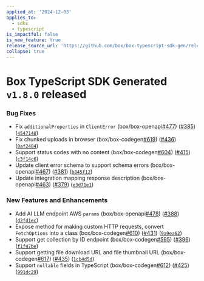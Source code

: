 ```yaml
---
applied_at: '2024-12-03'
applies_to:
  - sdks
  - typescript
is_impactful: false
is_new_feature: true
release_source_url: 'https://github.com/box/box-typescript-sdk-gen/releases/tag/v1.8.0'
collapse: true
---
```


# Box TypeScript SDK Generated `v1.8.0` released

### Bug Fixes

* Fix `additionalProperties` in `ClientError` (box/box-openapi[#477][1]) ([#385][2]) ([`4547148`][3])
* Fix chunked uploads in browser (box/box-codegen[#619][4]) ([#436][5]) ([`0af2484`][6])
* Support status codes with no content (box/box-codegen[#604][7]) ([#415][8]) ([`c3f14c6`][9])
* Update client error schema to support schema errors (box/box-openapi[#467][10]) ([#381][11]) ([`b845f12`][12])
* Update integration mapping response description (box/box-openapi[#463][13]) ([#379][14]) ([`e3d71e1`][15])

### New Features and Enhancements

* Add AI LLM endpoint AWS `params` (box/box-openapi[#478][16]) ([#388][17]) ([`d2fd1ec`][18])
* Expose method for making custom HTTP requests, convert `FetchOptions` into a class (box/box-codegen[#610][19]) ([#431][20]) ([`9a9ea62`][21])
* Support get collection by ID endpoint (box/box-codegen[#595][22]) ([#396][23]) ([`f1f47be`][24])
* Support getting file download URL and file thumbnail URL (box/box-codegen[#617][25]) ([#435][26]) ([`1cb4d5d`][27])
* Support `nullable` fields in TypeScript (box/box-codegen[#612][28]) ([#425][29]) ([`991dc29`][30])

[1]: https://github.com/box/box-typescript-sdk-gen/issues/477

[2]: https://github.com/box/box-typescript-sdk-gen/issues/385

[3]: https://github.com/box/box-typescript-sdk-gen/commit/454714861019998b1fc6b7c44696b0178ffa022b

[4]: https://github.com/box/box-typescript-sdk-gen/issues/619

[5]: https://github.com/box/box-typescript-sdk-gen/issues/436

[6]: https://github.com/box/box-typescript-sdk-gen/commit/0af2484dd8387cce1a8c235068ac3f834f8ecf42

[7]: https://github.com/box/box-typescript-sdk-gen/issues/604

[8]: https://github.com/box/box-typescript-sdk-gen/issues/415

[9]: https://github.com/box/box-typescript-sdk-gen/commit/c3f14c6af55ab78ed5dc981909c67397b0d7219e

[10]: https://github.com/box/box-typescript-sdk-gen/issues/467

[11]: https://github.com/box/box-typescript-sdk-gen/issues/381

[12]: https://github.com/box/box-typescript-sdk-gen/commit/b845f12d194d5f4e0cfd66db1db294e2f9a9bff8

[13]: https://github.com/box/box-typescript-sdk-gen/issues/463

[14]: https://github.com/box/box-typescript-sdk-gen/issues/379

[15]: https://github.com/box/box-typescript-sdk-gen/commit/e3d71e100500c5fa9e478b5228fd395f68242cf2

[16]: https://github.com/box/box-typescript-sdk-gen/issues/478

[17]: https://github.com/box/box-typescript-sdk-gen/issues/388

[18]: https://github.com/box/box-typescript-sdk-gen/commit/d2fd1ec4bddb19b353e286908c99477e08b90457

[19]: https://github.com/box/box-typescript-sdk-gen/issues/610

[20]: https://github.com/box/box-typescript-sdk-gen/issues/431

[21]: https://github.com/box/box-typescript-sdk-gen/commit/9a9ea628fd21001437d92b32f1760d5ba14cb46b

[22]: https://github.com/box/box-typescript-sdk-gen/issues/595

[23]: https://github.com/box/box-typescript-sdk-gen/issues/396

[24]: https://github.com/box/box-typescript-sdk-gen/commit/f1f47bebfc0981a5e67f301b6fc2e3a8568d5845

[25]: https://github.com/box/box-typescript-sdk-gen/issues/617

[26]: https://github.com/box/box-typescript-sdk-gen/issues/435

[27]: https://github.com/box/box-typescript-sdk-gen/commit/1cb4d5d93fbd94b952b876457008973a92d5aa23

[28]: https://github.com/box/box-typescript-sdk-gen/issues/612

[29]: https://github.com/box/box-typescript-sdk-gen/issues/425

[30]: https://github.com/box/box-typescript-sdk-gen/commit/991dc29bc805bf0c5198277142efb9a85de1dd42
